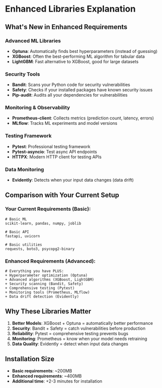﻿# Enhanced Libraries Explanation

##  What's New in Enhanced Requirements

###  **Advanced ML Libraries**
- **Optuna**: Automatically finds best hyperparameters (instead of guessing)
- **XGBoost**: Often the best-performing ML algorithm for tabular data
- **LightGBM**: Fast alternative to XGBoost, good for large datasets

###  **Security Tools**
- **Bandit**: Scans your Python code for security vulnerabilities
- **Safety**: Checks if your installed packages have known security issues
- **Pip-audit**: Audits all your dependencies for vulnerabilities

###  **Monitoring & Observability**
- **Prometheus-client**: Collects metrics (prediction count, latency, errors)
- **MLflow**: Tracks ML experiments and model versions

###  **Testing Framework**
- **Pytest**: Professional testing framework
- **Pytest-asyncio**: Test async API endpoints
- **HTTPX**: Modern HTTP client for testing APIs

###  **Data Monitoring**
- **Evidently**: Detects when your input data changes (data drift)

##  **Comparison with Your Current Setup**

### **Your Current Requirements (Basic):**
```
# Basic ML
scikit-learn, pandas, numpy, joblib

# Basic API  
fastapi, uvicorn

# Basic utilities
requests, boto3, psycopg2-binary
```

### **Enhanced Requirements (Advanced):**
```
# Everything you have PLUS:
+ Hyperparameter optimization (Optuna)
+ Advanced algorithms (XGBoost, LightGBM)  
+ Security scanning (Bandit, Safety)
+ Comprehensive testing (Pytest)
+ Monitoring tools (Prometheus, MLflow)
+ Data drift detection (Evidently)
```

##  **Why These Libraries Matter**

1. **Better Models**: XGBoost + Optuna = automatically better performance
2. **Security**: Bandit + Safety = catch vulnerabilities before production
3. **Reliability**: Pytest = comprehensive testing prevents bugs  
4. **Monitoring**: Prometheus = know when your model needs retraining
5. **Data Quality**: Evidently = detect when input data changes

##  **Installation Size**
- **Basic requirements**: ~200MB
- **Enhanced requirements**: ~400MB  
- **Additional time**: +2-3 minutes for installation
